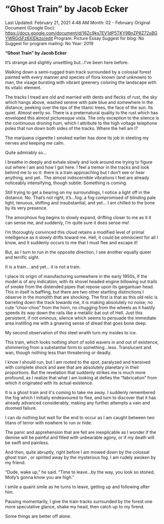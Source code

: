 # “Ghost Train” by Jacob Ecker

Last Updated: February 21, 2021 4:48 AM
Month: 02 - February
Original Document (Google Doc): https://docs.google.com/document/d/16Zc9ks7EV1dP5TKY9BnZP8Z72sBGYWRGjSFz6XIDkzo/edit
Program: Picture Essay
Suggest for blog: No
Suggest for program mailing: No
Year: 2019

**“Ghost Train” by Jacob Ecker**

It’s strange and slightly unsettling but...I’ve been here before.

Walking down a semi-rugged train track surrounded by a colossal forest painted with every manner and species of flora known (and unknown) to man, the visage bursting with vibrant greenery coloring the landscape with its vitalic element.

The tracks I tread are old and married with dents and flecks of rust, the sky which hangs above, washed serene with pale blue and somewhere in the distance, peeking over the tips of the titanic trees, the face of the sun. Its quiet. Almost eerily so. There is a preternatural quality to the rust which has enveloped this almost picturesque vista. The only exception to the silence is the continuous droning hum, which I attribute to the high voltage telephone poles that run down both sides of the tracks. Where the hell am I?

The marijuana cigarette I smoked earlier has done its job in steeling my nerves and keeping me calm.

Quite admirably so…

I breathe in deeply and exhale slowly and look around me trying to figure out where I am and how I got here. I feel a tremor in the tracks and look behind me to so it: there is a train approaching but I don’t see or hear anything, and yet.. The almost indiscernible vibrations I feel are already noticeably intensifying, though subtle. Something is coming.

Still trying to get a bearing on my surroundings, I notice a light off in the distance. No. That’s not right, it’s...fog..a fog compromised of blinding pale light, tenuous, shifting and insubstantial, and yet… I am chilled to the bone by its very presence.

The amorphous fog begins to slowly expand, drifting closer to me as it it can sense me, and suddenly, I’m quite sure it does sense me!

I’m thoroughly convinced this cloud retains a modified level of primal intelligence as it slowly drifts toward me. Hell, it could be omniscient for all I know, and it suddenly occurs to me that I must flee and escape it!

But, as I turn to run in the opposite direction, I see another equally queer and terrific sight.

It is a train... and yet... it is not a train.

I place its origin of manufacturing somewhere in the early 1950s, if the model is of any indication, with its shovel headed engine billowing out trails of smoke from the distended pipes that repose upon its gargantuan head. This in itself is baffling, but there are two other startling distinctions I observe in the monolith that are shocking. The first is that as this old relic is barreling down the track towards me, it is making absolutely no noise; no cute “choo-choo” from the horn, no chugging from the wheels as it hastily speeds its way down the rails like a metallic bat out of Hell. Just this persistent, if not ominous, silence which seems to persuade the immediate area instilling me with a gnawing sense of dread that goes bone deep.

My second observation of this steel wraith turn my insides to ice.

This train, which looks nothing short of solid wavers in and out of existence, shimmering from a substantial form to something...less. Translucent and wan, though nothing less than threatening or deadly.

I know I should run, but I am rooted to the spot, paralyzed and transived with complete shock and awe that are absolutely planetary in their proportions. But the revelation that suddenly strikes me is much more profound, as I realize that what I am looking at defies the “fabrication” from which it originated with its actual existence.

It is a ghost train and it's coming to take me away. I suddenly remembered the fog which I initially endeavoured to flee, and turn to discover that it has already advanced considerably, making any further attempts a vain and doomed failure.

I can do nothing but wait for the end to occur as I am caught between two titans of terror with nowhere to run or hide.

The panic and apprehension that are feit are inexplicable as I wonder if the demise will be painful and filled with unbearable agony, or if my death will be swift and painless.

And then, quite abruptly, right before I am mowed down by the colossal ghost train , or spirited away by the mysterious fog. I am rudely awoken by my friend.

“Dude, wake up,” he said. “Time to leave...by the way, you look so stoned, Molly’s gonna know you are high.”

I smile a quaint smile as he turns to leave, getting up and following after him.

Pausing momentarily, I give the train tracks surrounded by the forest one more speculative glance, shake my head, then catch up to my firend.

Some things are better off alone.